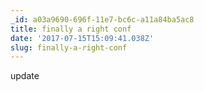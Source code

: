 ```yaml
---
_id: a03a9690-696f-11e7-bc6c-a11a84ba5ac8
title: finally a right conf
date: '2017-07-15T15:09:41.038Z'
slug: finally-a-right-conf
---
```

update
